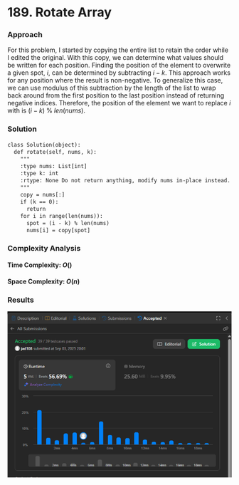 # 189. Rotate Array

### Approach
For this problem, I started by copying the entire list to retain the order while I edited the original. With this copy, we can determine what values should be written for each position. Finding the position of the element to overwrite a given spot, $i$, can be determined by subtracting $i-k$. This approach works for any position where the result is non-negative. To generalize this case, we can use modulus of this subtraction by the length of the list to wrap back around from the first position to the last position instead of returning negative indices. Therefore, the position of the element we want to replace $i$ with is $(i-k)\;\%\;len(nums)$.

### Solution
```
class Solution(object):
  def rotate(self, nums, k):
    """
    :type nums: List[int]
    :type k: int
    :rtype: None Do not return anything, modify nums in-place instead.
    """
    copy = nums[:]
    if (k == 0):
      return
    for i in range(len(nums)):
      spot = (i - k) % len(nums)
      nums[i] = copy[spot]
```

### Complexity Analysis
#### Time Complexity: $O()$


#### Space Complexity: $O(n)$

### Results

![screenshot](/array_string/medium/189_rotate_array/189_rotate_array.png)

